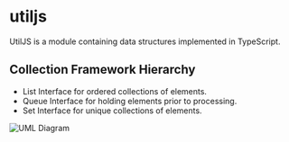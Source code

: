# utiljs
UtilJS is a module containing  data structures implemented in TypeScript. 

## Collection Framework Hierarchy

- List<E> Interface for ordered collections of elements.
- Queue<E> Interface for holding elements prior to processing.
- Set<E> Interface for unique collections of elements.

![UML Diagram](https://github.com/aM3z/utiljs/blob/master/uml.png)
